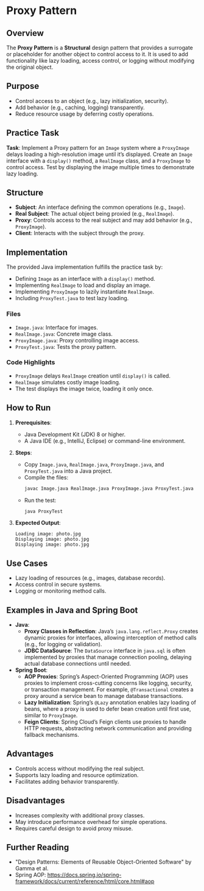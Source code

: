 # Proxy Pattern

## Overview
The **Proxy Pattern** is a **Structural** design pattern that provides a surrogate or placeholder for another object to control access to it. It is used to add functionality like lazy loading, access control, or logging without modifying the original object.

## Purpose
- Control access to an object (e.g., lazy initialization, security).
- Add behavior (e.g., caching, logging) transparently.
- Reduce resource usage by deferring costly operations.

## Practice Task
**Task**: Implement a Proxy pattern for an `Image` system where a `ProxyImage` delays loading a high-resolution image until it’s displayed. Create an `Image` interface with a `display()` method, a `RealImage` class, and a `ProxyImage` to control access. Test by displaying the image multiple times to demonstrate lazy loading.

## Structure
- **Subject**: An interface defining the common operations (e.g., `Image`).
- **Real Subject**: The actual object being proxied (e.g., `RealImage`).
- **Proxy**: Controls access to the real subject and may add behavior (e.g., `ProxyImage`).
- **Client**: Interacts with the subject through the proxy.

## Implementation
The provided Java implementation fulfills the practice task by:
- Defining `Image` as an interface with a `display()` method.
- Implementing `RealImage` to load and display an image.
- Implementing `ProxyImage` to lazily instantiate `RealImage`.
- Including `ProxyTest.java` to test lazy loading.

### Files
- `Image.java`: Interface for images.
- `RealImage.java`: Concrete image class.
- `ProxyImage.java`: Proxy controlling image access.
- `ProxyTest.java`: Tests the proxy pattern.

### Code Highlights
- `ProxyImage` delays `RealImage` creation until `display()` is called.
- `RealImage` simulates costly image loading.
- The test displays the image twice, loading it only once.

## How to Run
1. **Prerequisites**:
   - Java Development Kit (JDK) 8 or higher.
   - A Java IDE (e.g., IntelliJ, Eclipse) or command-line environment.

2. **Steps**:
   - Copy `Image.java`, `RealImage.java`, `ProxyImage.java`, and `ProxyTest.java` into a Java project.
   - Compile the files:
     ```bash
     javac Image.java RealImage.java ProxyImage.java ProxyTest.java
     ```
   - Run the test:
     ```bash
     java ProxyTest
     ```

3. **Expected Output**:
   ```
   Loading image: photo.jpg
   Displaying image: photo.jpg
   Displaying image: photo.jpg
   ```

## Use Cases
- Lazy loading of resources (e.g., images, database records).
- Access control in secure systems.
- Logging or monitoring method calls.

## Examples in Java and Spring Boot
- **Java**:
  - **Proxy Classes in Reflection**: Java’s `java.lang.reflect.Proxy` creates dynamic proxies for interfaces, allowing interception of method calls (e.g., for logging or validation).
  - **JDBC DataSource**: The `DataSource` interface in `java.sql` is often implemented by proxies that manage connection pooling, delaying actual database connections until needed.
- **Spring Boot**:
  - **AOP Proxies**: Spring’s Aspect-Oriented Programming (AOP) uses proxies to implement cross-cutting concerns like logging, security, or transaction management. For example, `@Transactional` creates a proxy around a service bean to manage database transactions.
  - **Lazy Initialization**: Spring’s `@Lazy` annotation enables lazy loading of beans, where a proxy is used to defer bean creation until first use, similar to `ProxyImage`.
  - **Feign Clients**: Spring Cloud’s Feign clients use proxies to handle HTTP requests, abstracting network communication and providing fallback mechanisms.

## Advantages
- Controls access without modifying the real subject.
- Supports lazy loading and resource optimization.
- Facilitates adding behavior transparently.

## Disadvantages
- Increases complexity with additional proxy classes.
- May introduce performance overhead for simple operations.
- Requires careful design to avoid proxy misuse.

## Further Reading
- "Design Patterns: Elements of Reusable Object-Oriented Software" by Gamma et al.
- Spring AOP: https://docs.spring.io/spring-framework/docs/current/reference/html/core.html#aop